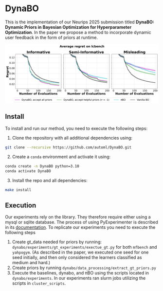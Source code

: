 # DynaBO
This is the implementation of our Neurips 2025 submission titled **DynaBO: Dynamic Priors in Bayesian Optimization for Hyperparameter Optimization**. In the paper we propose a method to incorporate dynamic user feedback in the form of priors at runtime.

![DynaBO evaluation results on lcbench](plots/scenario_plots/yahpogym/regret/lcbench.png)

## Install
To install and run our method, you need to execute the following steps:
1. Clone the repository with all additional dependencies using:
```bash
git clone --recursive https://github.com/automl/DynaBO.git 
```
2. Create a `conda` environment and activate it using:
```bash
conda create -n DynaBO python=3.10
conda activate DynaBO
```
3. Install the repo and all dependencies:
```bash
make install
```

## Execution
Our experiments rely on the library. They therefore require either using a mysql or sqlite database. The process of using PyExperimenter is described in its [documentation](https://github.com/tornede/py_experimenter).
To replicate our experiments you need to execute the following steps
1. Create gt_data needed for priors by running: ``dynabo/experiments/gt_experiments/exectue_gt.py`` for both ``mfbench`` and ``yahpogym``. (As described in the paper, we executed one seed for one seed initially, and then only considered the learners classified as medium and hard.)
2. Create priors by running ``dynabo/data_processing/extract_gt_priors.py``
3. Execute the baselines, dynabo, and πBO using the scripts located in ``dynabo/experiments``. In our experiments ran slurm jobs utilizing the scripts in ``cluster_scripts``.